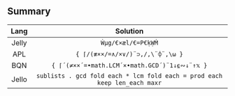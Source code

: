 ## Summary

| Lang  |                                 Solution                                  |
| :---: | :-----------------------------------------------------------------------: |
| Jelly |                            `Ẇµg/€×æl/€=P€ḳẈṀ`                             |
|  APL  |                     `{ ⌈/(≢××/=∧/×∨/)¨⊃,/,\¨⌽¨,\⍵ }`                      |
|  BQN  |               `{ ⌈´(≠××´=•math.LCM´×•math.GCD´)¨1↓⍷∾↓¨↑𝕩 }`               |
| Jello | `sublists . gcd fold each * lcm fold each = prod each keep len_each maxr` |
